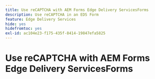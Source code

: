 ```yaml
---
title: Use reCAPTCHA with AEM Forms Edge Delivery ServicesForms
description: Use reCAPTCHA in an EDS Form
feature: Edge Delivery Services
hide: yes
hidefromtoc: yes
exl-id: ac104e23-f175-435f-8414-19847efa5825
---
```

# Use reCAPTCHA with AEM Forms Edge Delivery ServicesForms
